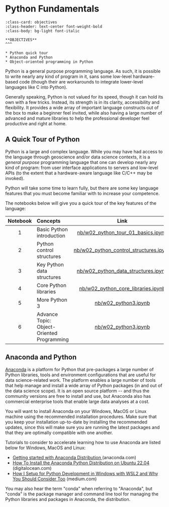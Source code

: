 Python Fundamentals 
=====  

```{card}  
:class-card: objectives 
:class-header: text-center font-weight-bold
:class-body: bg-light font-italic 

**OBJECTIVES**
^^^

* Python quick tour
* Anaconda and Python
* Object-oriented programming in Python
```

Python is a general purpose programming language.  As such, it is possible to write nearly any kind of program in it, sans some low-level hardware-based code (though their are workarounds to integrate lower-level languages like C into Python).

Generally speaking, Python is not valued for its speed, though it can hold its own with a few tricks.  Instead, its strength is in its clarity, accessibility and flexibility.  It provides a wide array of important language constructs out of the box to make a beginner feel invited, while also having a large number of advanced and mature libraries to help the professional developer feel productive and right at home.

## A Quick Tour of Python 
Python is a large and complex language.  While you may have had access to the language through geoscience and/or data science contexts, it is a _general purpose_ programming language that one can develop nearly any kind of program: from user interface applications to servers and low-level APIs (to the extent that a hardware-aware language like C/C++ may be invoked).

Python will take some time to learn fully, but there are some key language features that you must become familiar with to increase your competence.

The notebooks below will give you a quick tour of the key features of the language:

| Notebook | Concepts | Link |
|:--:|:---|:--:|
| 1 | Basic Python introduction | [nb/w02_python_tour_01_basics.ipynb](nb/w02_python_tour_01_basics.ipynb)
| 2 | Python control structures | [nb/w02_python_control_structures.ipynb](nb/w02_python_control_structures.ipynb)
| 3 | Key Python data structures | [nb/w02_python_data_structures.ipynb](nb/w02_python_data_structures.ipynb)
| 4 | Core Python libraries | [nb/w02_python_core_libraries.ipynb](nb/w02_python_core_libraries.ipynb)
| 5 | More Python 3 | [nb/w02_python3.ipynb](nb/w02_python3.ipynb)
| 6 | Advance Topic: Object-Oriented Programming | [nb/w02_python3.ipynb](nb/w02_oop.ipynb) |

## Anaconda and Python

[Anaconda](https://anaconda.com) is a platform for Python that pre-packages a large number of Python libraries, tools and environment configurations that are useful for data science-related work.  The platform enables a large number of tools that help manage and install a wide array of Python packages (in and out of the data science scope).  It is an open source platform -- and thus the community versions are free to install and use, but Anaconda also has commercial enterprise tools that enable large data analyses at a cost.

You will want to install Anaconda on your Windows, MacOS or Linux machine using the recommended installation procedures.  Make sure that you keep your installation up-to-date by installing the recommended updates, since this will make sure you are running the latest packages and that they are optimally compatible with one another.

Tutorials to consider to accelerate learning how to use Anaconda are listed below for Windows, MacOS and Linux:

* [Getting started with Anaconda Distribution
](https://docs.anaconda.com/free/anaconda/getting-started/index.html) (anaconda.com)
* [How To Install the Anaconda Python Distribution on Ubuntu 22.04](https://www.digitalocean.com/community/tutorials/how-to-install-the-anaconda-python-distribution-on-ubuntu-22-04) (digitalocean.com)
* [How I Setup for Python Development in Windows with WSL2 and Why You Should Consider Too](https://medium.com/geekculture/how-i-setup-for-python-development-in-windows-with-wsl2-and-why-you-should-consider-too-24187c9ed3a0) (medium.com)

You may also hear the term "conda" when referring to "Anaconda", but "conda" is the package manager and command line tool for managing the Python libraries and packages in Anaconda, the distribution.

